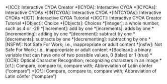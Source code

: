 *[ICC]: Interactive CYOA Creator
*[ICYOA]: Interactive CYOA
*[ICYOAs]: Interactive CYOAs
*[INTCYOA]: Interactive CYOA
*[INTCYOAs]: Interactive CYOAs
*[ICT]: Interactive CYOA Tutorial
*[ICCT]: Interactive CYOA Creator Tutorial
*[Object]: Choice
*[Objects]: Choices
*[integer]: a whole number, such as 4 or -29
*[increment]: add by one
*[increments]: adds by one
*[incrementing]: adding by one
*[decrement]: subtract by one
*[decrements]: subtracts by one
*[decrementing]: subtracting by one
*[NSFW]: Not Safe For Work; i.e., inappropriate or adult content
*[nsfw]: Not Safe For Work; i.e., inappropriate or adult content
*[Boolean]: a binary variable that can have one of two possible values, 0 (false) or 1 (true)
*[OCR]: Optical Character Recognition; recognizing characters in an image
*[cf.]: Compare, compare to, compare with; Abbreviation of Latin cōnfer (“compare”)
*[Cf.]: Compare, compare to, compare with; Abbreviation of Latin cōnfer (“compare”)

 <!--BUFFER  -->
